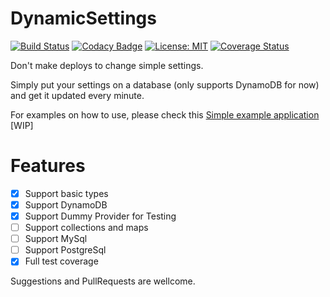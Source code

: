 # DynamicSettings

[![Build Status](https://travis-ci.org/gabrsar/DynamicSettings.svg?branch=master)](https://travis-ci.org/gabrsar/DynamicSettings) [![Codacy Badge](https://api.codacy.com/project/badge/Grade/e16b2830fb9d4ecc9e0ec450d36b0a93)](https://www.codacy.com/app/gabriel-saraiva/DynamicSettings?utm_source=github.com&amp;utm_medium=referral&amp;utm_content=gabrsar/DynamicSettings&amp;utm_campaign=Badge_Grade) [![License: MIT](https://img.shields.io/badge/License-MIT-yellow.svg)](https://opensource.org/licenses/MIT) [![Coverage Status](https://coveralls.io/repos/github/gabrsar/DynamicSettings/badge.svg)](https://coveralls.io/github/gabrsar/DynamicSettings)

Don't make deploys to change simple settings.

Simply put your settings on a database (only supports DynamoDB for now) and get it updated every minute.

For examples on how to use, please check this [Simple example application](https://github.com/gabrsar/DynamicSettingsExample) [WIP]

# Features
- [X] Support basic types
- [X] Support DynamoDB 
- [X] Support Dummy Provider for Testing
- [ ] Support collections and maps
- [ ] Support MySql
- [ ] Support PostgreSql
- [X] Full test coverage

Suggestions and PullRequests are wellcome.
